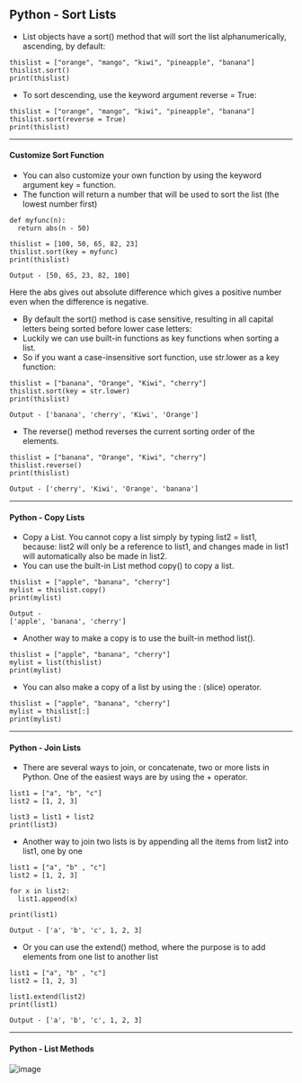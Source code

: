 ## Python - Sort Lists

- List objects have a sort() method that will sort the list alphanumerically, ascending, by default:

```
thislist = ["orange", "mango", "kiwi", "pineapple", "banana"]
thislist.sort()
print(thislist)
```

- To sort descending, use the keyword argument reverse = True:
```
thislist = ["orange", "mango", "kiwi", "pineapple", "banana"]
thislist.sort(reverse = True)
print(thislist)
```

---

#### Customize Sort Function

- You can also customize your own function by using the keyword argument key = function.
- The function will return a number that will be used to sort the list (the lowest number first)

```
def myfunc(n):
  return abs(n - 50)

thislist = [100, 50, 65, 82, 23]
thislist.sort(key = myfunc)
print(thislist)

Output - [50, 65, 23, 82, 100]
```
Here the abs gives out absolute difference which gives a positive number even when the difference is negative.

- By default the sort() method is case sensitive, resulting in all capital letters being sorted before lower case letters:
- Luckily we can use built-in functions as key functions when sorting a list.
- So if you want a case-insensitive sort function, use str.lower as a key function:

```
thislist = ["banana", "Orange", "Kiwi", "cherry"]
thislist.sort(key = str.lower)
print(thislist)

Output - ['banana', 'cherry', 'Kiwi', 'Orange']
```

- The reverse() method reverses the current sorting order of the elements.
```
thislist = ["banana", "Orange", "Kiwi", "cherry"]
thislist.reverse()
print(thislist)

Output - ['cherry', 'Kiwi', 'Orange', 'banana']
```

---

#### Python - Copy Lists

- Copy a List. You cannot copy a list simply by typing list2 = list1, because: list2 will only be a reference to list1, and changes made in list1 will automatically also be made in list2.
- You can use the built-in List method copy() to copy a list.
```
thislist = ["apple", "banana", "cherry"]
mylist = thislist.copy()
print(mylist)

Output -
['apple', 'banana', 'cherry']
```

- Another way to make a copy is to use the built-in method list().
```
thislist = ["apple", "banana", "cherry"]
mylist = list(thislist)
print(mylist)
```

- You can also make a copy of a list by using the : (slice) operator.
```
thislist = ["apple", "banana", "cherry"]
mylist = thislist[:]
print(mylist)
```
---

#### Python - Join Lists

- There are several ways to join, or concatenate, two or more lists in Python. One of the easiest ways are by using the + operator.
```
list1 = ["a", "b", "c"]
list2 = [1, 2, 3]

list3 = list1 + list2
print(list3)
```

- Another way to join two lists is by appending all the items from list2 into list1, one by one
```
list1 = ["a", "b" , "c"]
list2 = [1, 2, 3]

for x in list2:
  list1.append(x)

print(list1)

Output - ['a', 'b', 'c', 1, 2, 3]
```

- Or you can use the extend() method, where the purpose is to add elements from one list to another list
```
list1 = ["a", "b" , "c"]
list2 = [1, 2, 3]

list1.extend(list2)
print(list1)

Output - ['a', 'b', 'c', 1, 2, 3]
```

---

#### Python - List Methods

![image](https://github.com/user-attachments/assets/7f031243-1e7d-4c59-83b8-c72e79888e22)

